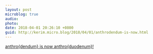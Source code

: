 ```yaml
---
layout: post
microblog: true
audio: 
photo: 
date: 2018-04-01 20:26:10 +0800
guid: http://kerim.micro.blog/2018/04/01/anthrodendum-is-now.html
---
```

[anthro{dendum} is now anthro{duodenum}!](https://anthrodendum.org/2018/04/01/anthrodendum-is-now-anthroduodenum/)
